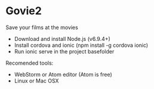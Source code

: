 # Govie2
Save your films at the movies

* Download and install Node.js  (v6.9.4+)
* Install cordova and ionic (npm install -g cordova ionic)
* Run ionic serve in the project basefolder

Recomended tools:
* WebStorm or Atom editor (Atom is free)
* Linux or Mac OSX
